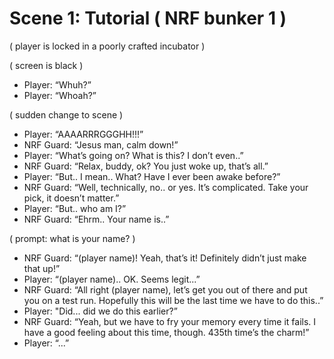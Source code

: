 Scene 1: Tutorial ( NRF bunker 1 )
=====

( player is locked in a poorly crafted incubator )

( screen is black )

- Player:
  “Whuh?”
- Player:
  “Whoah?”

( sudden change to scene )

- Player:
  “AAAARRRGGGHH!!!”
- NRF Guard:
  “Jesus man, calm down!”
- Player:
  “What’s going on? What is this? I don’t even..”
- NRF Guard:
  “Relax, buddy, ok? You just woke up, that’s all.”
- Player:
  “But.. I mean.. What? Have I ever been awake before?”
- NRF Guard:
  “Well, technically, no.. or yes. It’s complicated. Take your pick, it doesn’t matter.”
- Player:
  “But.. who am I?”
- NRF Guard:
  “Ehrm.. Your name is..”

( prompt: what is your name? )

- NRF Guard:
  “(player name)! Yeah, that’s it! Definitely didn’t just make that up!”
- Player:
  “(player name).. OK. Seems legit...”
- NRF Guard:
  “All right (player name), let’s get you out of there and put you on a test run. Hopefully this will be the last time we have to do this..”
- Player:
  "Did... did we do this earlier?”
- NRF Guard:
  “Yeah, but we have to fry your memory every time it fails. I have a good feeling about this time, though. 435th time’s the charm!”
- Player:
  “...”
